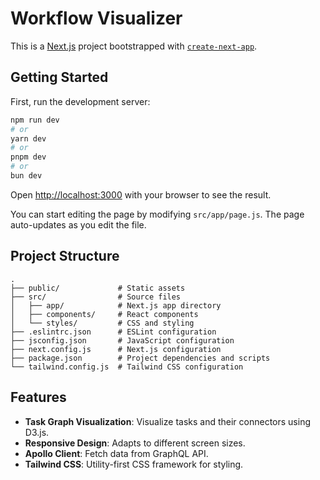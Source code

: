 # Workflow Visualizer

This is a [Next.js](https://nextjs.org/) project bootstrapped with [`create-next-app`](https://github.com/vercel/next.js/tree/canary/packages/create-next-app).

## Getting Started

First, run the development server:

```bash
npm run dev
# or
yarn dev
# or
pnpm dev
# or
bun dev
```

Open [http://localhost:3000](http://localhost:3000) with your browser to see the result.

You can start editing the page by modifying `src/app/page.js`. The page auto-updates as you edit the file.

## Project Structure

```plaintext
.
├── public/             # Static assets
├── src/                # Source files
│   ├── app/            # Next.js app directory
│   ├── components/     # React components
│   └── styles/         # CSS and styling
├── .eslintrc.json      # ESLint configuration
├── jsconfig.json       # JavaScript configuration
├── next.config.js      # Next.js configuration
├── package.json        # Project dependencies and scripts
└── tailwind.config.js  # Tailwind CSS configuration
```

## Features

- **Task Graph Visualization**: Visualize tasks and their connectors using D3.js.
- **Responsive Design**: Adapts to different screen sizes.
- **Apollo Client**: Fetch data from GraphQL API.
- **Tailwind CSS**: Utility-first CSS framework for styling.